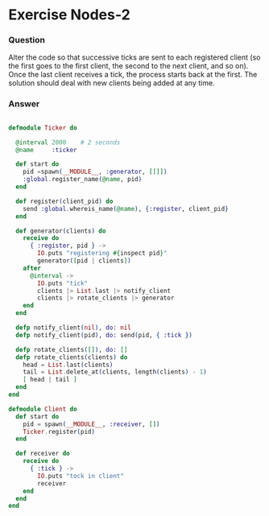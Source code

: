 Exercise Nodes-2
================

### Question

Alter the code so that successive ticks are sent to each registered client (so the first goes to the first client, the second to the next client, and so on). Once the last client receives a tick, the process starts back at the first. The solution should deal with new clients being added at any time.


### Answer

``` elixir

defmodule Ticker do

  @interval 2000    # 2 seconds
  @name     :ticker

  def start do
    pid =spawn(__MODULE__, :generator, [[]])
    :global.register_name(@name, pid)
  end

  def register(client_pid) do
    send :global.whereis_name(@name), {:register, client_pid}
  end

  def generator(clients) do
    receive do
      { :register, pid } ->
        IO.puts "registering #{inspect pid}"
        generator([pid | clients])
    after
      @interval ->
        IO.puts "tick"
        clients |> List.last |> notify_client
        clients |> rotate_clients |> generator
    end
  end

  defp notify_client(nil), do: nil
  defp notify_client(pid), do: send(pid, { :tick })

  defp rotate_clients([]), do: []
  defp rotate_clients(clients) do
    head = List.last(clients)
    tail = List.delete_at(clients, length(clients) - 1)
    [ head | tail ]
  end
end

defmodule Client do
  def start do
    pid = spawn(__MODULE__, :receiver, [])
    Ticker.register(pid)
  end

  def receiver do
    receive do
      { :tick } ->
        IO.puts "tock in client"
        receiver
    end
  end
end

```
